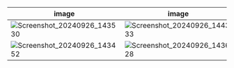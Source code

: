 
| image              | image              | image               | image               |
| ---------------------- | ---------------------- | ---------------------- | ---------------------- | 
| ![Screenshot_20240926_143530](https://github.com/user-attachments/assets/bf2eba0e-adac-4e10-b2a7-ac375b267e4e) | ![Screenshot_20240926_144333](https://github.com/user-attachments/assets/5523e5e2-f5e1-4afc-8f60-9aaaca0b2dbf) | ![Screenshot_20240926_144425](https://github.com/user-attachments/assets/a7efd235-4e26-4317-b3dc-6d60c35289a5) | ![Screenshot_20240926_144517](https://github.com/user-attachments/assets/57235b76-6bb4-4cc6-a403-880dfb579da9) | 
| ![Screenshot_20240926_143452](https://github.com/user-attachments/assets/503653bc-fa98-4273-8e22-f6b1d37d4591) | ![Screenshot_20240926_143628](https://github.com/user-attachments/assets/ada7573e-32f1-42bc-b75c-e11c1e2dcead) | ![Screenshot_20240926_143640](https://github.com/user-attachments/assets/dc633723-d749-49d4-b20f-ac5ba9c95de5) | ![Screenshot_20240926_143648](https://github.com/user-attachments/assets/6a8f4a63-cd2c-4af6-ba96-f13058ddd242) | 
